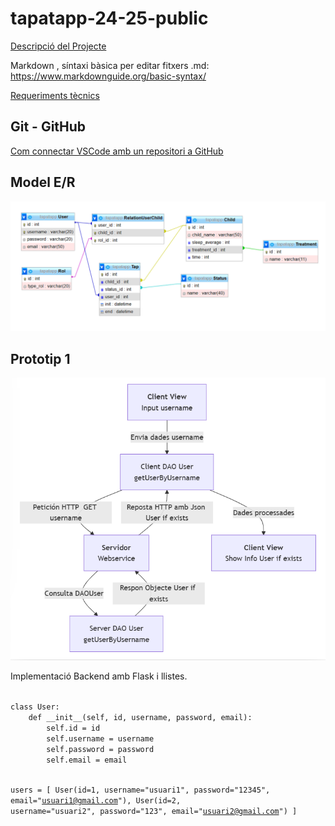# tapatapp-24-25-public

[Descripció del Projecte](descTapatApp.md) 

Markdown , síntaxi bàsica per editar fitxers .md:  https://www.markdownguide.org/basic-syntax/

[Requeriments tècnics](req-tecnic.md) 

## Git - GitHub

[Com connectar VSCode amb un repositori a GitHub](github.md)

## Model E/R

 ![Model E/R](/BBDD/Model-E-R.png)

## Prototip 1

 ![Prototip1](/charts/diagramaPrototip1.png)

Implementació Backend amb Flask i llistes.

<code>
class User:
    def __init__(self, id, username, password, email):
        self.id = id
        self.username = username
        self.password = password
        self.email = email

users = [
    User(id=1, username="usuari1", password="12345", email="usuari1@gmail.com"),
    User(id=2, username="usuari2", password="123", email="usuari2@gmail.com")
    ]
</code>
